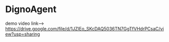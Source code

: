 # DignoAgent
demo video link--> https://drive.google.com/file/d/1JZIEo_SKcDAQ5036TN7GgTfVHdrPCsaC/view?usp=sharing
